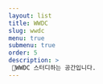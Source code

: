 ```yaml
---
layout: list
title: WWDC
slug: wwdc
menu: true
submenu: true
order: 5
description: >
 WWDC 스터디하는 공간입니다.
---
```

